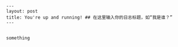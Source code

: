     ---
    layout: post
    title: You're up and running! ## 在这里输入你的日志标题，如“我是谁？”
    ---
    
    
    something
